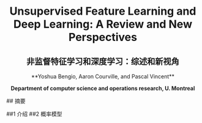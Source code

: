 
# <center>Unsupervised Feature Learning and Deep Learning: A Review and New Perspectives
## <center>非监督特征学习和深度学习：综述和新视角
<center>**Yoshua Bengio, Aaron Courville, and Pascal Vincent**

**Department of computer science and operations research, U. Montreal**
</center>
## 摘要

##1 介绍
##2 概率模型